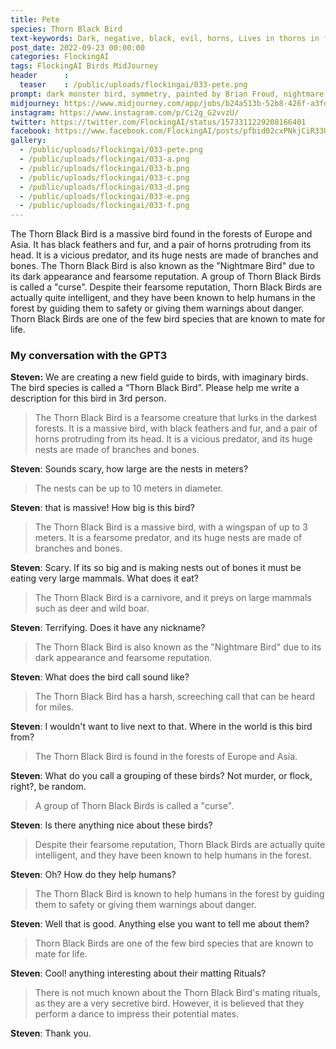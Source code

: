 ```yaml
---
title: Pete
species: Thorn Black Bird
text-keywords: Dark, negative, black, evil, horns, Lives in thorns in forests, Makes huge nests of branches, dark monster bird
post_date: 2022-09-23 00:00:00
categories: FlockingAI
tags: FlockingAI Birds MidJourney 
header      :
  teaser    : /public/uploads/flockingai/033-pete.png
prompt: dark monster bird, symmetry, painted by Brian Froud, nightmare, detalles, 8k, celtic designs, on a dry forest
midjourney: https://www.midjourney.com/app/jobs/b24a513b-52b8-426f-a3fd-bcdb6fe8b647
instagram: https://www.instagram.com/p/Ci2g_G2vvzU/
twitter: https://twitter.com/FlockingAI/status/1573311229208166401
facebook: https://www.facebook.com/FlockingAI/posts/pfbid02cxPNkjCiR33UYDrW6yuzeSHGo5n2YwZETBfy4DgU17moFFZcKe5gxmGqWbZghHDxl
gallery: 
  - /public/uploads/flockingai/033-pete.png
  - /public/uploads/flockingai/033-a.png
  - /public/uploads/flockingai/033-b.png
  - /public/uploads/flockingai/033-c.png
  - /public/uploads/flockingai/033-d.png
  - /public/uploads/flockingai/033-e.png
  - /public/uploads/flockingai/033-f.png
---
```


The Thorn Black Bird is a massive bird found in the forests of Europe and Asia. It has black feathers and fur, and a pair of horns protruding from its head. It is a vicious predator, and its huge nests are made of branches and bones. The Thorn Black Bird is also known as the "Nightmare Bird" due to its dark appearance and fearsome reputation. A group of Thorn Black Birds is called a "curse". Despite their fearsome reputation, Thorn Black Birds are actually quite intelligent, and they have been known to help humans in the forest by guiding them to safety or giving them warnings about danger. Thorn Black Birds are one of the few bird species that are known to mate for life.

### My conversation with the GPT3

**Steven:** We are creating a new field guide to birds, with imaginary birds. The bird species is called a “Thorn Black Bird”. Please help me write a description for this bird in 3rd person.

> The Thorn Black Bird is a fearsome creature that lurks in the darkest forests. It is a massive bird, with black feathers and fur, and a pair of horns protruding from its head. It is a vicious predator, and its huge nests are made of branches and bones.

**Steven**: Sounds scary, how large are the nests in meters?

> The nests can be up to 10 meters in diameter.

**Steven**: that is massive! How big is this bird?

> The Thorn Black Bird is a massive bird, with a wingspan of up to 3 meters. It is a fearsome predator, and its huge nests are made of branches and bones.

**Steven**: Scary. If its so big and is making nests out of bones it must be eating very large mammals. What does it eat?

> The Thorn Black Bird is a carnivore, and it preys on large mammals such as deer and wild boar.

**Steven**: Terrifying. Does it have any nickname?

> The Thorn Black Bird is also known as the "Nightmare Bird" due to its dark appearance and fearsome reputation.

**Steven**: What does the bird call sound like?

> The Thorn Black Bird has a harsh, screeching call that can be heard for miles.

**Steven**: I wouldn't want to live next to that. Where in the world is this bird from?

> The Thorn Black Bird is found in the forests of Europe and Asia.

**Steven**: What do you call a grouping of these birds? Not murder, or flock, right?, be random.

> A group of Thorn Black Birds is called a "curse".

**Steven**: Is there anything nice about these birds?

> Despite their fearsome reputation, Thorn Black Birds are actually quite intelligent, and they have been known to help humans in the forest.

**Steven**: Oh? How do they help humans?

> The Thorn Black Bird is known to help humans in the forest by guiding them to safety or giving them warnings about danger.

**Steven**: Well that is good. Anything else you want to tell me about them?

> Thorn Black Birds are one of the few bird species that are known to mate for life.

**Steven**: Cool! anything interesting about their matting Rituals?

> There is not much known about the Thorn Black Bird's mating rituals, as they are a very secretive bird. However, it is believed that they perform a dance to impress their potential mates.

**Steven**: Thank you.
